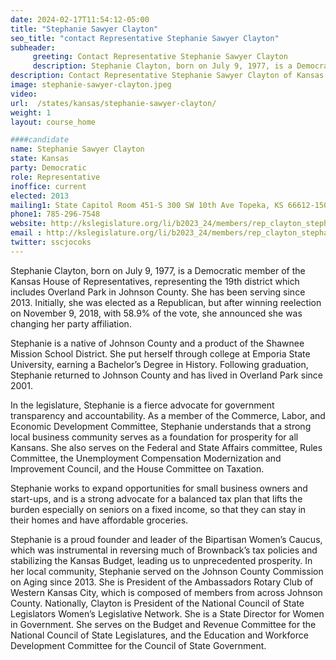 ```yaml
---
date: 2024-02-17T11:54:12-05:00
title: "Stephanie Sawyer Clayton"
seo_title: "contact Representative Stephanie Sawyer Clayton"
subheader:
     greeting: Contact Representative Stephanie Sawyer Clayton
     description: Stephanie Clayton, born on July 9, 1977, is a Democratic member of the Kansas House of Representatives, representing the 19th district which includes Overland Park in Johnson County.
description: Contact Representative Stephanie Sawyer Clayton of Kansas. Contact information for Stephanie Sawyer Clayton includes email address, phone number, and mailing address.
image: stephanie-sawyer-clayton.jpeg
video:
url:  /states/kansas/stephanie-sawyer-clayton/
weight: 1
layout: course_home

####candidate
name: Stephanie Sawyer Clayton
state: Kansas
party: Democratic
role: Representative
inoffice: current
elected: 2013
mailing1: State Capitol Room 451-S 300 SW 10th Ave Topeka, KS 66612-1504
phone1: 785-296-7548
website: http://kslegislature.org/li/b2023_24/members/rep_clayton_stephanie_1/
email : http://kslegislature.org/li/b2023_24/members/rep_clayton_stephanie_1/
twitter: sscjocoks
---
```


Stephanie Clayton, born on July 9, 1977, is a Democratic member of the Kansas House of Representatives, representing the 19th district which includes Overland Park in Johnson County. She has been serving since 2013. Initially, she was elected as a Republican, but after winning reelection on November 9, 2018, with 58.9% of the vote, she announced she was changing her party affiliation.

Stephanie is a native of Johnson County and a product of the Shawnee Mission School District. She put herself through college at Emporia State University, earning a Bachelor’s Degree in History. Following graduation, Stephanie returned to Johnson County and has lived in Overland Park since 2001.

In the legislature, Stephanie is a fierce advocate for government transparency and accountability. As a member of the Commerce, Labor, and Economic Development Committee, Stephanie understands that a strong local business community serves as a foundation for prosperity for all Kansans. She also serves on the Federal and State Affairs committee, Rules Committee, the Unemployment Compensation Modernization and Improvement Council, and the House Committee on Taxation.

Stephanie works to expand opportunities for small business owners and start-ups, and is a strong advocate for a balanced tax plan that lifts the burden especially on seniors on a fixed income, so that they can stay in their homes and have affordable groceries.

Stephanie is a proud founder and leader of the Bipartisan Women’s Caucus, which was instrumental in reversing much of Brownback’s tax policies and stabilizing the Kansas Budget, leading us to unprecedented prosperity. In her local community, Stephanie served on the Johnson County Commission on Aging since 2013. She is President of the Ambassadors Rotary Club of Western Kansas City, which is composed of members from across Johnson County. Nationally, Clayton is President of the National Council of State Legislators Women’s Legislative Network. She is a State Director for Women in Government. She serves on the Budget and Revenue Committee for the National Council of State Legislatures, and the Education and Workforce Development Committee for the Council of State Government.
